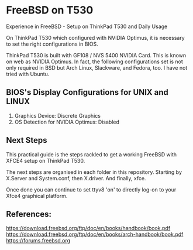 # FreeBSD on T530

Experience in FreeBSD - Setup on ThinkPad T530 and Daily Usage


On ThinkPad T530 which configured with NVIDIA Optimus, it is necessary to set the right configurations in BIOS. 

ThinkPad T530 is built with GF108 / NVS 5400 NVIDIA Card. This is known on web as NVIDIA Optimus. In fact, the following configurations set is not only required in BSD but Arch Linux, Slackware, and Fedora, too. I have not tried with Ubuntu. 


## BIOS's Display Configurations for UNIX and LINUX

1. Graphics Device: Discrete Graphics
2. OS Detection for NVIDIA Optimus: Disabled


## Next Steps

This practical guide is the steps rackled to get a working FreeBSD with XFCE4 setup on ThinkPad T530.

The next steps are organised in each folder in this repository. Starting by X.Server and System.conf, then X.driver. And finally, xfce.

Once done you can continue to set ttyv8 'on' to directly log-on to your Xfce4 graphical platform.

## References:

https://download.freebsd.org/ftp/doc/en/books/handbook/book.pdf
https://download.freebsd.org/ftp/doc/en/books/arch-handbook/book.pdf
https://forums.freebsd.org
